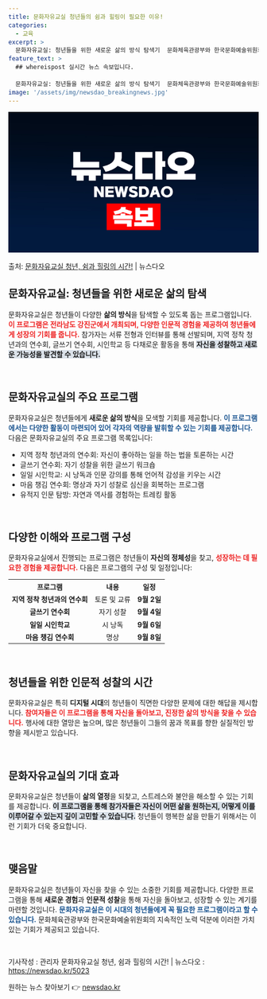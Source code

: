 ```yaml
---
title: 문화자유교실 청년들의 쉼과 힐링이 필요한 이유!
categories:
  - 교육
excerpt: >
  문화자유교실: 청년들을 위한 새로운 삶의 방식 탐색기  문화체육관광부와 한국문화예술위원회는 '문화자유교실' …
feature_text: >
  ## whereispost 실시간 뉴스 속보입니다.

  문화자유교실: 청년들을 위한 새로운 삶의 방식 탐색기  문화체육관광부와 한국문화예술위원회는 '문화자유교실' …
image: '/assets/img/newsdao_breakingnews.jpg'
---
```


![뉴스다오 속보](/assets/img/newsdao_breakingnews.jpg)

<p>출처: <a href="https://newsdao.kr/5023" rel="dofollow">문화자유교실 청년, 쉼과 힐링의 시간!</a> | 뉴스다오</p>

<h2 data-ke-size="size26">문화자유교실: 청년들을 위한 새로운 삶의 탐색</h2>

<p data-ke-size="size16">문화자유교실은 청년들이 다양한 <b>삶의 방식</b>을 탐색할 수 있도록 돕는 프로그램입니다. <b><span style="color: #ee2323;">이 프로그램은 전라남도 강진군에서 개최되며, 다양한 인문적 경험을 제공하여 청년들에게 성장의 기회를 줍니다.</span></b> 참가자는 서류 전형과 인터뷰를 통해 선발되며, 지역 정착 청년과의 연수회, 글쓰기 연수회, 시인학교 등 다채로운 활동을 통해 <b><span style="background-color: #21538527;">자신을 성찰하고 새로운 가능성을 발견할 수 있습니다.</span></b></p>

<p data-ke-size="size16">&nbsp;</p>

<h2 data-ke-size="size26">문화자유교실의 주요 프로그램</h2>

<p data-ke-size="size16">문화자유교실은 청년들에게 <b>새로운 삶의 방식</b>을 모색할 기회를 제공합니다. <b><span style="color: #1a5490;">이 프로그램에서는 다양한 활동이 마련되어 있어 각자의 역량을 발휘할 수 있는 기회를 제공합니다.</span></b> 다음은 문화자유교실의 주요 프로그램 목록입니다:</p>

<ul>
<li>지역 정착 청년과의 연수회: 자신이 좋아하는 일을 하는 법을 토론하는 시간</li>
<li>글쓰기 연수회: 자기 성찰을 위한 글쓰기 워크숍</li>
<li>일일 시인학교: 시 낭독과 인문 강의를 통해 언어적 감성을 키우는 시간</li>
<li>마음 챙김 연수회: 명상과 자기 성찰로 심신을 회복하는 프로그램</li>
<li>유적지 인문 탐방: 자연과 역사를 경험하는 트레킹 활동</li>
</ul>

<p data-ke-size="size16">&nbsp;</p>

<h2 data-ke-size="size26">다양한 이해와 프로그램 구성</h2>

<p data-ke-size="size16">문화자유교실에서 진행되는 프로그램은 청년들이 <b>자신의 정체성</b>을 찾고, <b><span style="color: #ee2323;">성장하는 데 필요한 경험을 제공합니다.</span></b> 다음은 프로그램의 구성 및 일정입니다:</p>

<table style="width: 100%;">
<tr>
<th style="text-align: center;">프로그램</th>
<th style="text-align: center;">내용</th>
<th style="text-align: center;">일정</th>
</tr>
<tr>
<td style="text-align: center; height: 17px;"><b>지역 정착 청년과의 연수회</b></td>
<td style="text-align: center; height: 17px;">토론 및 교류</td>
<td style="text-align: center; height: 17px;"><b>9월 2일</b></td>
</tr>
<tr>
<td style="text-align: center; height: 17px;"><b>글쓰기 연수회</b></td>
<td style="text-align: center; height: 17px;">자기 성찰</td>
<td style="text-align: center; height: 17px;"><b>9월 4일</b></td>
</tr>
<tr>
<td style="text-align: center; height: 17px;"><b>일일 시인학교</b></td>
<td style="text-align: center; height: 17px;">시 낭독</td>
<td style="text-align: center; height: 17px;"><b>9월 6일</b></td>
</tr>
<tr>
<td style="text-align: center; height: 17px;"><b>마음 챙김 연수회</b></td>
<td style="text-align: center; height: 17px;">명상</td>
<td style="text-align: center; height: 17px;"><b>9월 8일</b></td>
</tr>
</table>

<p data-ke-size="size16">&nbsp;</p>

<h2 data-ke-size="size26">청년들을 위한 인문적 성찰의 시간</h2>

<p data-ke-size="size16">문화자유교실은 특히 <b>디지털 시대</b>의 청년들이 직면한 다양한 문제에 대한 해답을 제시합니다. <b><span style="color: #ee2323;">참여자들은 이 프로그램을 통해 자신을 돌아보고, 진정한 삶의 방식을 찾을 수 있습니다.</span></b> 행사에 대한 열망은 높으며, 많은 청년들이 그들의 꿈과 목표를 향한 실질적인 방향을 제시받고 있습니다.</p>

<p data-ke-size="size16">&nbsp;</p>

<h2 data-ke-size="size26">문화자유교실의 기대 효과</h2>

<p data-ke-size="size16">문화자유교실은 청년들이 <b>삶의 열정</b>을 되찾고, 스트레스와 불안을 해소할 수 있는 기회를 제공합니다. <b><span style="background-color: #21538527;">이 프로그램을 통해 참가자들은 자신이 어떤 삶을 원하는지, 어떻게 이를 이루어갈 수 있는지 깊이 고민할 수 있습니다.</span></b> 청년들이 행복한 삶을 만들기 위해서는 이런 기회가 더욱 중요합니다.</p>

<p data-ke-size="size16">&nbsp;</p>

<h2 data-ke-size="size26">맺음말</h2>

<p data-ke-size="size16">문화자유교실은 청년들이 자신을 찾을 수 있는 소중한 기회를 제공합니다. 다양한 프로그램을 통해 <b>새로운 경험</b>과 <b>인문적 성찰</b>을 통해 자신을 돌아보고, 성장할 수 있는 계기를 마련할 것입니다. <b><span style="color: #1a5490;">문화자유교실은 이 시대의 청년들에게 꼭 필요한 프로그램이라고 할 수 있습니다.</span></b> 문화체육관광부와 한국문화예술위원회의 지속적인 노력 덕분에 이러한 가치 있는 기회가 제공되고 있습니다.</p>

<p data-ke-size="size16">&nbsp;</p>

<p data-ke-size="size16">기사작성 : 관리자 문화자유교실 청년, 쉼과 힐링의 시간! | 뉴스다오  : <a href="https://newsdao.kr/5023">https://newsdao.kr/5023</a></p> 

원하는 뉴스 찾아보기 👉 <a href="https://newsdao.kr" rel="dofollow">newsdao.kr</a>


